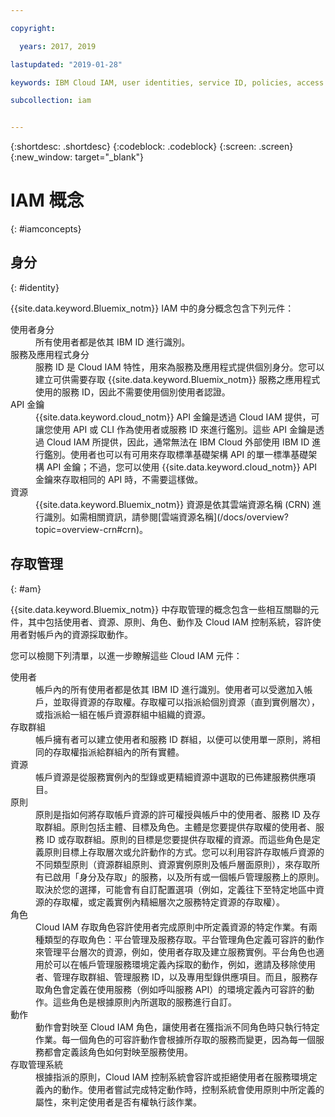 ```yaml
---

copyright:

  years: 2017, 2019

lastupdated: "2019-01-28"

keywords: IBM Cloud IAM, user identities, service ID, policies, access management, roles, actions

subcollection: iam


---
```


{:shortdesc: .shortdesc}
{:codeblock: .codeblock}
{:screen: .screen}
{:new_window: target="_blank"}

# IAM 概念
{: #iamconcepts}

## 身分
{: #identity}

{{site.data.keyword.Bluemix_notm}} IAM 中的身分概念包含下列元件：

<dl>
<dt>使用者身分</dt>
<dd>所有使用者都是依其 IBM ID 進行識別。</dd>
<dt>服務及應用程式身分</dt>
<dd>服務 ID 是 Cloud IAM 特性，用來為服務及應用程式提供個別身分。您可以建立可供需要存取 {{site.data.keyword.Bluemix_notm}} 服務之應用程式使用的服務 ID，因此不需要使用個別使用者認證。</dd>
<dt>API 金鑰</dt>
<dd>{{site.data.keyword.cloud_notm}} API 金鑰是透過 Cloud IAM 提供，可讓您使用 API 或 CLI 作為使用者或服務 ID 來進行鑑別。這些 API 金鑰是透過 Cloud IAM 所提供，因此，通常無法在 IBM Cloud 外部使用 IBM ID 進行鑑別。使用者也可以有可用來存取標準基礎架構 API 的單一標準基礎架構 API 金鑰；不過，您可以使用 {{site.data.keyword.cloud_notm}} API 金鑰來存取相同的 API 時，不需要這樣做。</dd>
<dt>資源</dt>
<dd>{{site.data.keyword.Bluemix_notm}} 資源是依其雲端資源名稱 (CRN) 進行識別。如需相關資訊，請參閱[雲端資源名稱](/docs/overview?topic=overview-crn#crn)。</dd>
</dl>

## 存取管理
{: #am}

{{site.data.keyword.Bluemix_notm}} 中存取管理的概念包含一些相互關聯的元件，其中包括使用者、資源、原則、角色、動作及 Cloud IAM 控制系統，容許使用者對帳戶內的資源採取動作。

您可以檢閱下列清單，以進一步瞭解這些 Cloud IAM 元件：

<dl>
<dt>使用者</dt>
<dd>帳戶內的所有使用者都是依其 IBM ID 進行識別。使用者可以受邀加入帳戶，並取得資源的存取權。存取權可以指派給個別資源（直到實例層次），或指派給一組在帳戶資源群組中組織的資源。</dd>
<dt>存取群組</dt>
<dd>帳戶擁有者可以建立使用者和服務 ID 群組，以便可以使用單一原則，將相同的存取權指派給群組內的所有實體。</dd>
<dt>資源</dt>
<dd>帳戶資源是從服務實例內的型錄或更精細資源中選取的已佈建服務供應項目。</dd>
<dt>原則</dt>
<dd>原則是指如何將存取帳戶資源的許可權授與帳戶中的使用者、服務 ID 及存取群組。原則包括主體、目標及角色。主體是您要提供存取權的使用者、服務 ID 或存取群組。原則的目標是您要提供存取權的資源。而這些角色是定義原則目標上存取層次或允許動作的方式。您可以利用容許存取帳戶資源的不同類型原則（資源群組原則、資源實例原則及帳戶層面原則），來存取所有已啟用「身分及存取」的服務，以及所有或一個帳戶管理服務上的原則。取決於您的選擇，可能會有自訂配置選項（例如，定義往下至特定地區中資源的存取權，或定義實例內精細層次之服務特定資源的存取權）。</dd>
<dt>角色</dt>
<dd>Cloud IAM 存取角色容許使用者完成原則中所定義資源的特定作業。有兩種類型的存取角色：平台管理及服務存取。平台管理角色定義可容許的動作來管理平台層次的資源，例如，使用者存取及建立服務實例。平台角色也適用於可以在帳戶管理服務環境定義內採取的動作，例如，邀請及移除使用者、管理存取群組、管理服務 ID，以及專用型錄供應項目。而且，服務存取角色會定義在使用服務（例如呼叫服務 API）的環境定義內可容許的動作。這些角色是根據原則內所選取的服務進行自訂。</dd>
<dt>動作</dt>
<dd>動作會對映至 Cloud IAM 角色，讓使用者在獲指派不同角色時只執行特定作業。每一個角色的可容許動作會根據所存取的服務而變更，因為每一個服務都會定義該角色如何對映至服務使用。</dd>
<dt>存取管理系統</dt>
<dd>根據指派的原則，Cloud IAM 控制系統會容許或拒絕使用者在服務環境定義內的動作。使用者嘗試完成特定動作時，控制系統會使用原則中所定義的屬性，來判定使用者是否有權執行該作業。</dd>
</dl>
